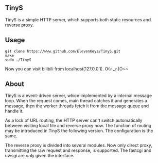﻿## TinyS  
TinyS is a simple HTTP server, which supports both static resources and reverse proxy. 

## Usage  
```
git clone https://www.github.com/ElevenKeys/TinyS.git  
make  
sudo ./TinyS  
```

Now you can visit bilibili from localhost(127.0.0.1). O(∩_∩)O~~  

## About
TinyS is a event-driven server, whice implemented by a internal message loop. When the request comes, main thread catches it and generates a message, then the worker threads fetch it from the message queue and handle it. 

As a lock of URL routing, the HTTP server can't switch automatically between visiting local file and reverse proxy now. The function of routing may be introduced in TinyS the following version. The configuration is the same.

The reverse proxy is divided into several modules. Now only direct proxy, transmitting the raw request and response, is supported. The fastcgi and uwsgi are only given the interface.
